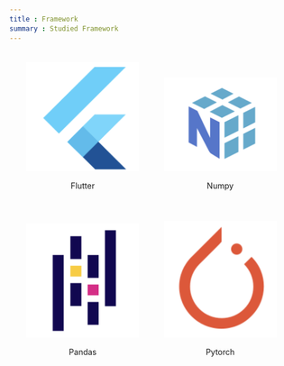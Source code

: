 ```yaml
---
title : Framework
summary : Studied Framework
---
```


<div style="text-align: center;">
    <div style="display: inline-block; margin: 20px;">
        <img src='./flutter.png' alt='flutter' width="200"/>
        <p>Flutter</p>
    </div>
    <div style="display: inline-block; margin: 20px;">
        <img src='./numpy.png' alt='numpy' width="200"/>
        <p>Numpy</p>
    </div>
    <div style="display: inline-block; margin: 20px;">
        <img src='./pandas.png' alt='pandas' width="200"/>
        <p>Pandas</p>
    </div>
    <div style="display: inline-block; margin: 20px;">
        <img src='./pytorch.png' alt='pytorch' width="200"/>
        <p>Pytorch</p>
    </div>
</div>
